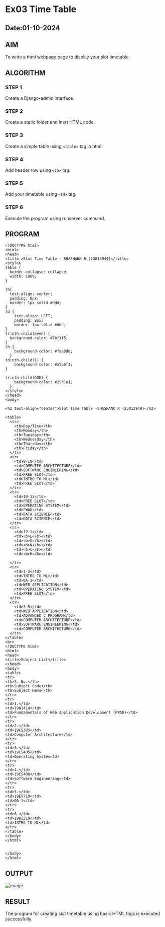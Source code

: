 # Ex03 Time Table
## Date:01-10-2024

## AIM
To write a html webpage page to display your slot timetable.

## ALGORITHM
### STEP 1
Create a Django-admin Interface.

### STEP 2
Create a static folder and inert HTML code.

### STEP 3
Create a simple table using ```<table>``` tag in html.

### STEP 4
Add header row using ```<th>``` tag.

### STEP 5
Add your timetable using ```<td>``` tag.

### STEP 6
Execute the program using runserver command.

## PROGRAM
```
<!DOCTYPE html>
<html>
<head>
<title >Slot Time Table - SHASHANK R (23013949)</title>
<style>
table {
  border-collapse: collapse;
  width: 100%;
}

th{
  text-align: center;
  padding: 8px;
  border: 1px solid #ddd;
}
td {
    text-align: LEFT;
    padding: 8px;
    border: 1px solid #ddd;
}
tr:nth-child(even) {
  background-color: #7bf1f5;
}
th {
    background-color: #f8a0d0;
  }
td:nth-child(1) {
    background-color: #a5b6f1;
}

tr:nth-child(ODD) {
    background-color: #25d1e1;
  }
</style>
</head>
<body>

<h2 text-align="center">Slot Time Table -SHASHANK R (23013949)</h2>

<table>
  <tr>
    <th>Day/Time</th>
    <th>Monday</th>
    <th>Tuesday</th>
    <th>Wednesday</th>
    <th>Thursday</th>
    <th>Friday</th>
  </tr>
  <tr>
    <td>8-10</td>
    <td>COMPUTER ARCHITECTURE</td>
    <td>SOFTWARE ENGINEERING</td>
    <td>FREE SLOT</td>
    <td>INTRO TO ML</td>
    <td>FREE SLOT</td>
  </tr>
  <tr>
    <td>10-12</td>
    <td>FREE SLOT</td>
    <td>OPERATING SYSTEM</td>
    <td>FWAD</td>
    <td>DATA SCIENCE</td>
    <td>DATA SCIENCE</td>
  </tr>
  <tr>
    <td>12-1</td>
    <td><b>L</b></td>
    <td><b>U</b></td>
    <td><b>N</b></td>
    <td><b>C</b></td>
    <td><b>H</b></td>
    
  </tr>
  <tr>
    <td>1-3</td>
    <td>TNTRO TO ML</td>
    <td>QA-1</td>
    <td>WEB APPLICATION</td>
    <td>OPERATING SYSTEM</td>
    <td>FREE SLOT</td>
  </tr>
  <tr>
    <td>3-5</td>
    <td>WEB APPLICATION</td>
    <td>ADVANCED C PROGRAM</td>
    <td>COMPUTER ARCHITECTURE</td>
    <td>SOFTWARE ENGINEERING</td>
    <td>COMPUTER ARCHITECTURE</td>
  </tr>
</table>
<br>
<!DOCTYPE html>
<html>
<head>
<title>Subject List</title>
</head>
<body>
<table>
<tr>
<th>S. No.</th>
<th>Subject Code</th>
<th>Subject Name</th>
</tr>
<tr>
<td>1.</td>
<td>19A1414</td>
<td>Fundamentals of Web Application Development (FWAD)</td>
</tr>
<tr>
<td>2.</td>
<td>19CS305</td>
<td>Computer Architecture</td>
</tr>
<tr>
<td>3.</td>
<td>19CS405</td>
<td>Operating System<td>
</tr>
<tr>
<td>4.</td>
<td>19CS408</td>
<td>Software Engineering</td>
</tr>
<tr>
<td>5.</td>
<td>19EY710</td>
<td>QA-1</td>
</tr>
<tr>
<td>6.</td>
<td>19AI210</td>
<td>INTRO TO ML</td>
</tr>
</table>
</body>
</html>


</body>
</html>
```
## OUTPUT
![image](https://github.com/user-attachments/assets/ebeb473f-40c8-4a73-95a7-347bf78c9a35)


## RESULT
The program for creating slot timetable using basic HTML tags is executed successfully.
